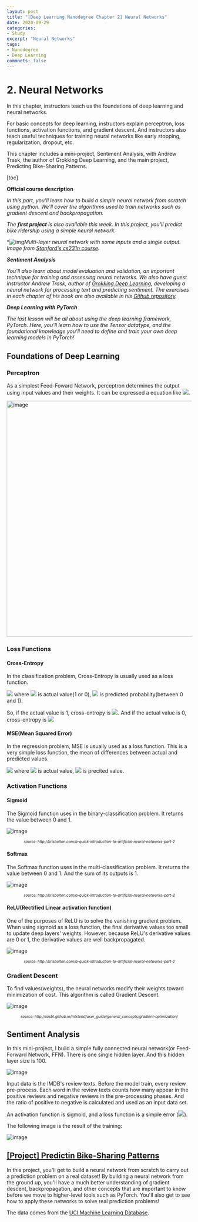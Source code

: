 ```yaml
---
layout: post
title: "[Deep Learning Nanodegree Chapter 2] Neural Networks"
date: 2020-09-29
categories:
- Study
excerpt: "Neural Networks"
tags:
- Nanodegree
- Deep Learning
commnets: false
---
```


# 2. Neural Networks

In this chapter, instructors teach us the foundations of deep learning and neural networks. 

For basic concepts for deep learning, instructors explain perceptron, loss functions, activation functions, and gradient descent. And instructors also teach useful techniques for training neural networks like early stopping, regularization, dropout, etc.

This chapter includes a mini-project, Sentiment Analysis, with Andrew Trask, the author of Grokking Deep Learning, and the main project, Predicting Bike-Sharing Patterns.

[toc]

**Official course description**

*In this part, you'll learn how to build a simple neural network from  scratch using python. We'll cover the algorithms used to train networks  such as gradient descent and backpropagation.*

*The **first project** is also available this week. In this project, you'll predict bike ridership using a simple neural network.*

*![img](https://video.udacity-data.com/topher/2018/September/5b96d3c7_screen-shot-2018-09-10-at-1.27.33-pm/screen-shot-2018-09-10-at-1.27.33-pm.png)*Multi-layer neural network with some inputs and a single output. Image from [Stanford's cs231n course](http://cs231n.github.io/convolutional-networks/).*

***Sentiment Analysis***

*You'll also learn about model evaluation and validation, an important technique for training and assessing neural networks. We also have  guest instructor Andrew Trask, author of [Grokking Deep Learning](https://www.manning.com/books/grokking-deep-learning), developing a neural network for processing text and predicting  sentiment. The exercises in each chapter of his book are also available  in his [Github repository](https://github.com/iamtrask/Grokking-Deep-Learning).*

***Deep Learning with PyTorch***

*The last lesson will be all about using the deep learning framework,  PyTorch. Here, you'll learn how to use the Tensor datatype, and the  foundational knowledge you'll need to define and train your own deep  learning models in PyTorch!*

## Foundations of Deep Learning

### Perceptron

As a simplest Feed-Foward Network, perceptron determines the output using input values and their weights. It can be expressed a equation like <img src="https://render.githubusercontent.com/render/math?math=w_1x_1 + w_2x_2 + b = y">.

<img width="642" alt="image" src="https://user-images.githubusercontent.com/8471958/97819429-53e53a80-1c5d-11eb-9403-733343393d43.png">

### Loss Functions

#### Cross-Entropy

In the classification problem, Cross-Entropy is usually used as a loss function. 

<img src="https://render.githubusercontent.com/render/math?math=CE = -(ylog(p) + 1(1-y)log(1-p))"> where <img src="https://render.githubusercontent.com/render/math?math=y"> is actual value(1 or 0), <img src="https://render.githubusercontent.com/render/math?math=p"> is predicted probability(between 0 and 1).

So, if the actual value is 1, cross-entropy is <img src="https://render.githubusercontent.com/render/math?math=-log(p)">. And if the actual value is 0, cross-entropy is <img src="https://render.githubusercontent.com/render/math?math=-log(1-p)">

#### MSE(Mean Squared Error)

In the regression problem, MSE is usually used as a loss function. This is a very simple loss function, the mean of differences between actual and predicted values.

<img src="https://render.githubusercontent.com/render/math?math=MSE = { {1}\over{n} } \Sigma^n_{i=1} {(Y_i - \hat{Y_i})}^2"> where <img src="https://render.githubusercontent.com/render/math?math=Y_i"> is actual value, <img src="https://render.githubusercontent.com/render/math?math=\hat{Y_i}"> is precited value.

### Activation Functions

#### Sigmoid

The Sigmoid function uses in the binary-classification problem. It returns the value between 0 and 1.

![image](https://user-images.githubusercontent.com/8471958/97820526-75492500-1c63-11eb-91fc-31c6a6c7ab4d.png)

<center><i><p style="font-size:10px">source: http://krisbolton.com/a-quick-introduction-to-artificial-neural-networks-part-2</p></i></center>

#### Softmax

The Softmax function uses in the multi-classification problem. It returns the value between 0 and 1. And the sum of its outputs is 1.

![image](https://user-images.githubusercontent.com/8471958/97819805-b7706780-1c5f-11eb-99c0-fe0f5c144078.png)

<center><i><p style="font-size:10px">source: http://krisbolton.com/a-quick-introduction-to-artificial-neural-networks-part-2</p></i></center>

#### ReLU(Rectified Linear activation function)

One of the purposes of ReLU is to solve the vanishing gradient problem. When using sigmoid as a loss function, the final derivative values too small to update deep layers' weights. However, because ReLU's derivative values are 0 or 1, the derivative values are well backpropagated.

![image](https://user-images.githubusercontent.com/8471958/97820504-5f3b6480-1c63-11eb-94bd-5bd7f5b65aa8.png)

<center><i><p style="font-size:10px">source: http://krisbolton.com/a-quick-introduction-to-artificial-neural-networks-part-2</p></i></center>

### Gradient Descent

To find values(weights), the neural networks modify their weights toward minimization of cost. This algorithm is called Gradient Descent.

![image](https://user-images.githubusercontent.com/8471958/97820364-b1c85100-1c62-11eb-9d78-58db029eca83.png)

<center><i><p style="font-size:10px">source: http://rasbt.github.io/mlxtend/user_guide/general_concepts/gradient-optimization/</p></i></center>

## Sentiment Analysis

In this mini-project, I build a simple fully connected neural network(or Feed-Forward Network, FFN). There is one single hidden layer. And this hidden layer size is 100.

![image](https://user-images.githubusercontent.com/8471958/97820653-fef8f280-1c63-11eb-9db1-fc84b85ccb32.png)

Input data is the IMDB's review texts. Before the model train, every review pre-process. Each word in the review texts counts how many appear in the positive reviews and negative reviews in the pre-processing phases. And the ratio of positive to negative is calculated and used as an input data set.

An activation function is sigmoid, and a loss function is a simple error (<img src="https://render.githubusercontent.com/render/math?math=\hat{y} -y">).

The following image is the result of the training:

![image](https://user-images.githubusercontent.com/8471958/97820892-1e444f80-1c65-11eb-8f7b-5d267cf7700d.png)

## [[Project] Predictin Bike-Sharing Patterns](https://github.com/madigun697/udacity-nanodegree/tree/master/Deep%20Learning%20Nano%20Degree/2.%20Neural%20Networks/Project%201.%20Predicting%20Bike-Sharing%20Patterns)

In this project, you'll get to build a neural network from scratch to carry out a prediction problem on a real dataset! By building a neural  network from the ground up, you'll have a much better understanding of  gradient descent, backpropagation, and other concepts that are important to know before we move to higher-level tools such as PyTorch. You'll  also get to see how to apply these networks to solve real prediction  problems!

The data comes from the [UCI Machine Learning Database](https://archive.ics.uci.edu/ml/datasets/Bike+Sharing+Dataset).

